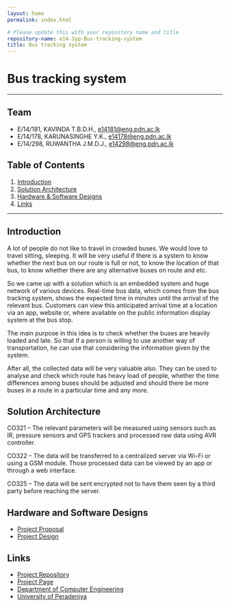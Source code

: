 ```yaml
---
layout: home
permalink: index.html

# Please update this with your repository name and title
repository-name: e14-3yp-Bus-tracking-system
title: Bus tracking system
---
```


[comment]: # "This is the standard layout for the project, but you can clean this and use your own template"

# Bus tracking system

---

## Team
-  E/14/181, KAVINDA T.B.D.H., [e14181@eng.pdn.ac.lk](mailto:e14181@eng.pdn.ac.lk)
-  E/14/178, KARUNASINGHE Y.K., [e14178@eng.pdn.ac.lk](mailto:e14178@eng.pdn.ac.lk)
-  E/14/298, RUWANTHA J.M.D.J., [e14298@eng.pdn.ac.lk](mailto:e14298@eng.pdn.ac.lk)

## Table of Contents
1. [Introduction](#introduction)
2. [Solution Architecture](#solution-architecture )
3. [Hardware & Software Designs](#hardware-and-software-designs)
4. [Links](#links)

---

## Introduction

A lot of people do not like to travel in crowded buses. We would love to travel sitting, sleeping. It will be very useful if there is a system to know whether the next bus on our route is full or not, to know the location of that bus, to know whether there are any alternative buses on route and etc.

So we came up with a solution which is an embedded system and huge network of various devices. Real-time bus data, which comes from the bus tracking system, shows the expected time in minutes until the arrival of the relevant bus. Customers can view this anticipated arrival time at a location via an app, website or, where available on the public information display system at the bus stop.  

The main purpose in this idea is to check whether the buses are heavily loaded and late. So that if a person is willing to use another way of transportation, he can use that considering the information given by the system.

After all, the collected data will be very valuable also. They can be used to analyse and check which route has heavy load of people, whether the time differences among buses should be adjusted and should there be more buses in a route in a particular time and any more.


## Solution Architecture

CO321 – The relevant parameters will be measured using sensors such as IR, pressure sensors and GPS trackers and processed raw data using AVR controller.

CO322 – The data will be transferred to a centralized server via Wi-Fi or using a GSM module. Those processed data can be viewed by an app or through a web interface.

CO325 – The data will be sent encrypted not to have them seen by a third party before reaching the server.

## Hardware and Software Designs

- [Project Proposal](data/documents/1.pdf)  
- [Project Design](data/documents/2.pdf)

## Links

- <a href = "https://github.com/cepdnaclk/e14-3yp-Bus-tracking-system" target = "_blank">Project Repository</a>
- <a href = "https://cepdnaclk.github.io/e14-3yp-Bus-tracking-system/" target = "_blank">Project Page</a>
- <a href = "http://www.ce.pdn.ac.lk/" target = "_blank">Department of Computer Engineering</a>
- <a href = "https://eng.pdn.ac.lk/" target = "_blank">University of Peradeniya</a>


[//]: # (Please refer this to learn more about Markdown syntax)
[//]: # (https://github.com/adam-p/markdown-here/wiki/Markdown-Cheatsheet)
